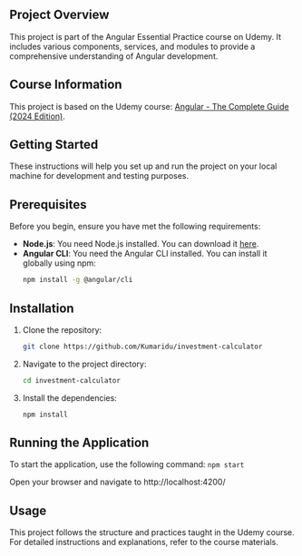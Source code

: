 ## Project Overview
This project is part of the Angular Essential Practice course on Udemy. It includes various components, services, and modules to provide a comprehensive understanding of Angular development.

## Course Information
This project is based on the Udemy course: [Angular - The Complete Guide (2024 Edition)](https://www.udemy.com/course/the-complete-guide-to-angular-2/).

## Getting Started
These instructions will help you set up and run the project on your local machine for development and testing purposes.

## Prerequisites
Before you begin, ensure you have met the following requirements:
- **Node.js**: You need Node.js installed. You can download it [here](https://nodejs.org/).
- **Angular CLI**: You need the Angular CLI installed. You can install it globally using npm:
  ```bash
  npm install -g @angular/cli

## Installation

1. Clone the repository:
   ```bash
   git clone https://github.com/Kumaridu/investment-calculator

3. Navigate to the project directory:
   ```bash
   cd investment-calculator

5. Install the dependencies:
   ```bash
   npm install

## Running the Application

To start the application, use the following command:
`npm start`

Open your browser and navigate to http://localhost:4200/ 

## Usage

This project follows the structure and practices taught in the Udemy course. For detailed instructions and explanations, refer to the course materials.
